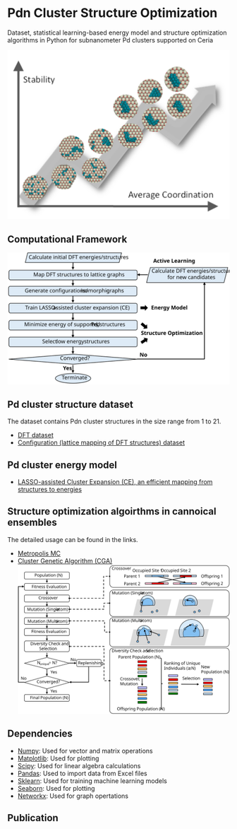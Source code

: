 # Pdn Cluster Structure Optimization
Dataset, statistical learning-based energy model and structure optimization algorithms in Python for subnanometer Pd clusters supported on Ceria

![toc](docs/toc.svg)

## Computational Framework 
![framework](docs/framework.svg)

## Pd cluster structure dataset 
The dataset contains Pdn cluster structures in the size range from 1 to 21.
- [DFT dataset](/dataset/DFT_structures)
- [Configuration (lattice mapping of DFT structures) dataset](/dataset/configurations)

## Pd cluster energy model 
- [LASSO-assisted Cluster Expansion (CE), an efficient mapping from structures to energies](/lasso-assisted-CE)

## Structure optimization algoirthms in cannoical ensembles 
The detailed usage can be found in the links.
- [Metropolis MC](/structure-optimization/metropolis-MC)
- [Cluster Genetic Algorithm (CGA)](/structure-optimization/CGA)
![Operators](/structure-optimization/CGA/CGA_operators.svg)

## Dependencies 
- [Numpy](https://numpy.org/): Used for vector and matrix operations
- [Matplotlib](https://matplotlib.org/): Used for plotting
- [Scipy](https://www.scipy.org/): Used for linear algebra calculations
- [Pandas](https://pandas.pydata.org/): Used to import data from Excel files
- [Sklearn](https://scikit-learn.org/stable/): Used for training machine learning models
- [Seaborn](https://seaborn.pydata.org/): Used for plotting
- [Networkx](https://networkx.github.io/): Used for graph opertations


## Publication
